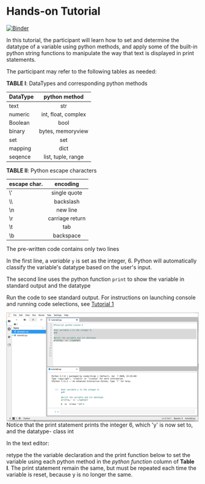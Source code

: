 # Hands-on Tutorial

[![Binder](https://mybinder.org/badge_logo.svg)](https://mybinder.org/v2/gh/biovcnet/pythonBinderContent-L2/master?urlpath=lab)

In this tutorial, the participant will learn how to set and determine the datatype of a variable using python methods,
and apply some of the built-in python string functions to manipulate the way that text is displayed in print statements. 

The participant may refer to the following tables as needed:

**TABLE I**: DataTypes and corresponding python methods


| DataType      |python method        |
| ------------- |:------------------: |
| text          | str                 |
| numeric       | int, float, complex |
| Boolean       | bool                |
| binary        | bytes, memoryview   |
| set           | set                 |
| mapping       | dict                |
| seqence       | list, tuple, range  |

**TABLE II**: Python escape characters

| escape char.  | encoding            |
| ------------- |:------------------: |
| \\'           | single quote        |
| \\\           | backslash           |
| \n            | new line            |
| \r            | carriage return     |
| \t            | tab                 |
| \b            | backspace           |

The pre-written code contains only two lines

In the first line, a *variable* `y` is set as the integer, 6. Python will automatically classify the variable's datatype based on the user's input. 

The second line uses the python function `print` to show the variable in standard output and the datatype

Run the code to see standard output. For instructions on launching console and running code selections, see [Tutorial 1](https://github.com/biovcnet/python/tree/master/Lesson1)

<img align="left" src="/Lesson2/Images/L2Im1.png" width="900px" style="padding-right: 15px">

Notice that the print statement prints the integer 6, which 'y' is now set to, and the datatype- class int


In the text editor:

retype the the variable declaration and the print function below to set the variable using each python method in the *python function* column of **Table I**. The print statement remain the same, but must be repeated each time the variable is reset,
because y is no longer the same.

